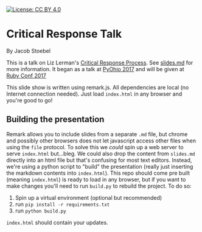[![License: CC BY 4.0](https://licensebuttons.net/l/by/4.0/80x15.png)](https://creativecommons.org/licenses/by/4.0/)

# Critical Response Talk
By Jacob Stoebel

This is a talk on Liz Lerman's [Critical Response Process](https://lizlerman.com/critical-response-process/). See [slides.md](slides.md) for more information. It began as a talk at [PyOhio 2017](https://pyohio.org/) and will be given at [Ruby Conf 2017](http://rubyconf.org/program#session-214)

This slide show is written using remark.js. All dependencies are local (no Internet connection needed). Just load `index.html` in any browser and you're good to go!

## Building the presentation

Remark allows you to include slides from a separate `.md` file, but chrome and possibly other browsers does not let javascript access other files when using the `file` protocol. To solve this we _could_ spin up a web server to serve `index.html` but...bleg. We could also drop the content from `slides.md` directly into an html file but that's confusing for most text editors. Instead, we're using a python script to "build" the presentation (really just inserting the markdown contents into `index.html`). This repo should come pre built (meaning `index.html`) is ready to load in any browser, but if you want to make changes you'll need to run `build.py` to rebuild the project. To do so:

1. Spin up a virtual environment (optional but recommended)
1. run `pip install -r requirements.txt`
1. run `python build.py`

`index.html` should contain your updates.